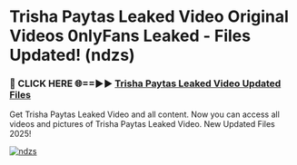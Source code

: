 # Trisha Paytas Leaked Video Original Videos 0nlyFans Leaked - Files Updated! (ndzs)

<h3>🔴 CLICK HERE 🌐==►► <a href="https://tinyurl.com/3hn5wdd3" rel="nofollow">Trisha Paytas Leaked Video Updated Files</a></h3>

Get Trisha Paytas Leaked Video and all content. Now you can access all videos and pictures of Trisha Paytas Leaked Video. New Updated Files 2025!

[![ndzs](https://i.imgur.com/4HnBqBT.gif)](https://tinyurl.com/3hn5wdd3)
